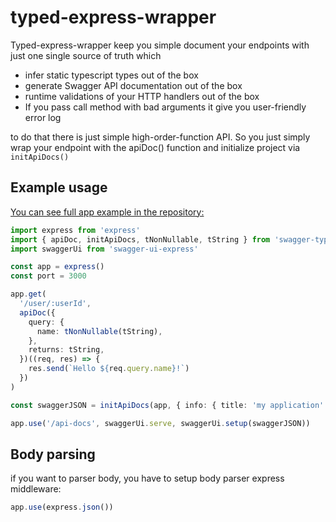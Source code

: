 # typed-express-wrapper

Typed-express-wrapper keep you simple document your endpoints with just one single source of truth which

- infer static typescript types out of the box
- generate Swagger API documentation out of the box
- runtime validations of your HTTP handlers out of the box
- If you pass call method with bad arguments it give you user-friendly error log

to do that there is just simple high-order-function API.
So you just simply wrap your endpoint with the apiDoc() function and initialize project via `initApiDocs()`

## Example usage

[You can see full app example in the repository:](https://github.com/Svehla/swagger-typed-express-docs/blob/main/example/)

```typescript
import express from 'express'
import { apiDoc, initApiDocs, tNonNullable, tString } from 'swagger-typed-express-docs'
import swaggerUi from 'swagger-ui-express'

const app = express()
const port = 3000

app.get(
  '/user/:userId',
  apiDoc({
    query: {
      name: tNonNullable(tString),
    },
    returns: tString,
  })((req, res) => {
    res.send(`Hello ${req.query.name}!`)
  })
)

const swaggerJSON = initApiDocs(app, { info: { title: 'my application' } })

app.use('/api-docs', swaggerUi.serve, swaggerUi.setup(swaggerJSON))
```

## Body parsing

if you want to parser body, you have to setup body parser express middleware:

```typescript
app.use(express.json())
```
